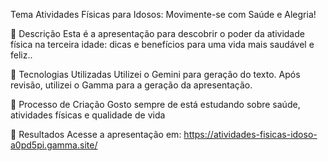 
Tema
Atividades Físicas para Idosos: Movimente-se com Saúde e Alegria!

📒 Descrição
Esta é a apresentação para descobrir o poder da atividade física na terceira idade: dicas e benefícios para uma vida mais saudável e feliz..

🤖 Tecnologias Utilizadas
Utilizei o Gemini para geração do texto. Após revisão, utilizei o Gamma para a geração da apresentação.

🧐 Processo de Criação
Gosto sempre de está estudando sobre saúde, atividades físicas e qualidade de vida

🚀 Resultados
Acesse a apresentação em: https://atividades-fisicas-idoso-a0pd5pi.gamma.site/


